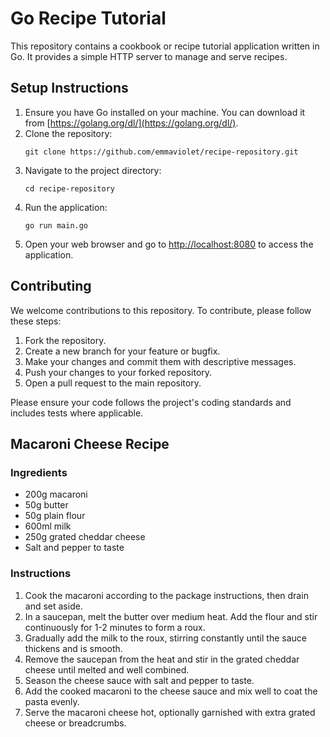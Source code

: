 # Go Recipe Tutorial

This repository contains a cookbook or recipe tutorial application written in Go. It provides a simple HTTP server to manage and serve recipes.

## Setup Instructions

1. Ensure you have Go installed on your machine. You can download it from [https://golang.org/dl/](https://golang.org/dl/).
2. Clone the repository:
   ```
   git clone https://github.com/emmaviolet/recipe-repository.git
   ```
3. Navigate to the project directory:
   ```
   cd recipe-repository
   ```
4. Run the application:
   ```
   go run main.go
   ```
5. Open your web browser and go to [http://localhost:8080](http://localhost:8080) to access the application.

## Contributing

We welcome contributions to this repository. To contribute, please follow these steps:

1. Fork the repository.
2. Create a new branch for your feature or bugfix.
3. Make your changes and commit them with descriptive messages.
4. Push your changes to your forked repository.
5. Open a pull request to the main repository.

Please ensure your code follows the project's coding standards and includes tests where applicable.

## Macaroni Cheese Recipe

### Ingredients
- 200g macaroni
- 50g butter
- 50g plain flour
- 600ml milk
- 250g grated cheddar cheese
- Salt and pepper to taste

### Instructions
1. Cook the macaroni according to the package instructions, then drain and set aside.
2. In a saucepan, melt the butter over medium heat. Add the flour and stir continuously for 1-2 minutes to form a roux.
3. Gradually add the milk to the roux, stirring constantly until the sauce thickens and is smooth.
4. Remove the saucepan from the heat and stir in the grated cheddar cheese until melted and well combined.
5. Season the cheese sauce with salt and pepper to taste.
6. Add the cooked macaroni to the cheese sauce and mix well to coat the pasta evenly.
7. Serve the macaroni cheese hot, optionally garnished with extra grated cheese or breadcrumbs.
